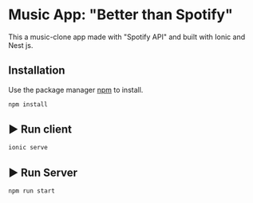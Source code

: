 # Music App: "Better than Spotify"

This a music-clone app made with "Spotify API" and built with Ionic and Nest js.

## Installation

Use the package manager [npm](https://pip.pypa.io/en/stable/) to install.

```bash
npm install
```

## ▶️ Run client

```bash
ionic serve
```
## ▶️ Run Server

```bash
npm run start
```
